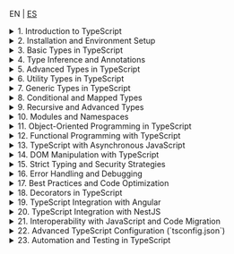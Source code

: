 <!-- MULTILANGUAJE MENU START -->
EN | [ES](https://lckpig.gitbook.io/es-practical-dev-handbook/typescript3)
<!-- MULTILANGUAJE MENU END -->

<details>
<summary>1. Introduction to TypeScript</summary>

- **History and evolution of TypeScript**
    - Creation by Microsoft and motivations behind TypeScript
    - Key differences between TypeScript and JavaScript
    - Notable versions and improvements introduced in each
- **Advantages and main features of TypeScript**
    - Static typing and early error detection
    - Compatibility with JavaScript and transpilation to ES5/ES6+
    - Support for object-oriented programming and generics
    - Integration with code editors and development tools
- **How TypeScript works internally**
    - Transpilation process (`tsc`)
    - Conversion of TypeScript code to standard JavaScript
    - Type definition files (`.d.ts`)
- **Key differences between TypeScript and JavaScript**
    - Static typing vs. dynamic typing
    - Interfaces and type aliases
    - Compatibility with modules and namespaces

</details>

<details>
<summary>2. Installation and Environment Setup</summary>

- **Installing TypeScript**
    - Global installation with `npm install -g typescript`
    - Project installation with `npm install --save-dev typescript`
    - Verifying installation with `tsc --version`
- **Basic compiler configuration (`tsconfig.json`)**
    - Generating `tsconfig.json` with `tsc --init`
    - Essential parameters (`target`, `module`, `strict`, `outDir`, `rootDir`)
    - Incremental compilation with `incremental: true`
- **Running TypeScript code**
    - Manual compilation with `tsc file.ts`
    - Automatic compilation with `tsc --watch`
    - Using `ts-node` to run TypeScript without compiling (`npx ts-node file.ts`)
- **Configuration in editors and development tools**
    - Setting up VS Code with TypeScript support
    - Integration with ESLint and Prettier for code formatting
    - Recommended extensions in Visual Studio Code

</details>

<details>
<summary>3. Basic Types in TypeScript</summary>

- **Primitive types in TypeScript**
    - `string`, `number`, `boolean`, `null`, `undefined`
    - Differences between `null` and `undefined`
    - Using `bigint` for operations with large numbers
- **Typing in variables and constants**
    - Declaration with `let`, `const` and their relationship with types
    - Type inference vs. explicit annotations
- **The `any` type and its impact on code**
    - When to use `any` and its risks
    - Safe alternatives with `unknown`
- **The `void` type and its use in functions**
    - Differences between `void` and `undefined` in returns
    - Use in functions without explicit return
- **The `never` type for functions that don't return values**
    - Functions that throw errors (`throw`)
    - Functions that never terminate (`while (true) {}`)
- **Arrays and Tuples in TypeScript**
    - Array declaration (`number[]`, `Array<string>`)
    - Using tuples (`[string, number]`)
    - Labeled tuples (`[id: number, name: string]`)

</details>

<details>
<summary>4. Type Inference and Annotations</summary>

- **Type inference in TypeScript**
    - Automatic inference in variables (`let x = 10; // x is number`)
    - Inference in functions (`function sum(a, b) { return a + b; }`)
    - Contextual inference based on value usage
- **Type annotations in variables and functions**
    - Manual type specification (`let name: string = "TypeScript";`)
    - Annotations in function parameters (`function greet(name: string) {}`)
    - Explicit function return (`function add(a: number, b: number): number {}`)
- **Using `unknown` as a safe alternative to `any`**
    - Differences between `unknown` and `any`
    - Constraints of `unknown` to avoid typing errors
- **Typing functions and function expressions**
    - Declaring functions with input and output types
    - Using `type` and `interface` to define reusable functions
- **Type Assertions (`as` and `<Type>`)**
    - Type conversion at compile time
    - When to use `as` and `<Type>` and their differences
    - Risks and best practices in `Type Assertions`

</details>

<details>
<summary>5. Advanced Types in TypeScript</summary>

- **Union Types**
    - Using `|` to allow multiple types (`let value: string | number;`)
    - Validations in functions with union types
- **Intersection Types**
    - Combining multiple types with `&`
    - Use cases in complex data structures
- **The `unknown` type vs `any`**
    - Differences and when to use each
    - Constraints of `unknown` in operations
- **The `never` type and its application**
    - Functions that never return a value (`throw new Error()`)
    - Use in exhaustive validations
- **Literal Types and Enums**
    - Literal types (`type Color = "red" | "green" | "blue"`)
    - Definition and use of `enum` (`enum Status { Active, Inactive }`)
    - Enums with numeric and string values
- **The `typeof` operator in TypeScript**
    - Type inference based on existing values
    - Use in generic functions
- **`keyof`, `typeof` and `in` in TypeScript**
    - Using `keyof` to access the keys of an object
    - `typeof` in combination with `keyof`
    - The `in` operator for property validations

</details>

<details>
<summary>6. Utility Types in TypeScript</summary>

- **Partial and optional types**
    - `Partial<T>`: Converting all properties to optional
    - `Required<T>`: Converting all properties to required
- **Object manipulation with `Pick`, `Omit` and `Record`**
    - `Pick<T, K>`: Selecting specific properties from a type
    - `Omit<T, K>`: Excluding properties from a type
    - `Record<K, T>`: Creating a type with specific keys and values
- **The `Readonly<T>` type and its application**
    - Preventing modifications in objects with `Readonly<T>`
    - Use cases in immutable structures
- **`Extract<T, U>` and `Exclude<T, U>`**
    - `Extract<T, U>`: Extracting only matching types
    - `Exclude<T, U>`: Removing specific types
- **`NonNullable<T>` and `ReturnType<T>`**
    - `NonNullable<T>`: Removing `null` and `undefined` from a type
    - `ReturnType<T>`: Inferring the return type of a function
- **Using `InstanceType<T>` and `ThisParameterType<T>`**
    - `InstanceType<T>`: Inferring the type of a class instance
    - `ThisParameterType<T>`: Extracting the `this` type in a function

</details>

<details>
<summary>7. Generic Types in TypeScript</summary>

- **Introduction to generic types**
    - Definition of generic functions (`function identity<T>(value: T): T { return value; }`)
    - Benefits of generic types in code reuse
- **Generics in functions and methods**
    - Using `<T>` in function parameters
    - Applying constraints (`extends`) in generics
- **Generics in interfaces and custom types**
    - Creating generic interfaces (`interface Box<T> { content: T; }`)
    - Types with multiple generic parameters
- **Generics in classes**
    - Implementing generic classes (`class Repository<T>`)
    - Use cases in data models
- **Using `keyof` and `typeof` in generics**
    - Dynamically accessing keys with `keyof`
    - Type inference based on objects with `typeof`
- **Advanced generic manipulation**
    - Conditional types with `extends` (`T extends U ? X : Y`)
    - Automatic inference with `infer` (`ReturnType<T>`)
    - Using `Mapped Types` to transform structures

</details>

<details>
<summary>8. Conditional and Mapped Types</summary>

- **Introduction to conditional types**
    - Basic syntax (`T extends U ? X : Y`)
    - Use cases in dynamic type validations
- **Using `infer` in conditional types**
    - Extracting internal types with `infer` (`ReturnType<T>`)
    - Advanced applications with automatic inference
- **Mapped Types**
    - Transforming properties of an object
    - Using `as` in `Mapped Types` to change keys
- **Property modification with `Readonly<T>`, `Partial<T>` and `Required<T>`**
    - Creating derived types from existing structures
    - Restricting and expanding properties
- **Using `Record<K, T>` in creating dynamic structures**
    - Creating typed objects with specific keys and values
    - Use cases in configuration structures
- **Advanced examples of conditional types**
    - Implementing filters and transformations at compile time
    - Creating `DeepPartial<T>` to make nested types optional

</details>

<details>
<summary>9. Recursive and Advanced Types</summary>

- **Recursive types in TypeScript**
    - Definition of recursive structures (`type Node<T> = { value: T; children?: Node<T>[] };`)
    - Use in data structures like trees and nested lists
- **`DeepPartial<T>` and `DeepReadonly<T>`**
    - Transforming nested structures to optional (`DeepPartial<T>`)
    - Applying immutability at deep levels with `DeepReadonly<T>`
- **Advanced tuple and array manipulation**
    - Using `T[number]` to extract values from typed arrays
    - Concatenation and manipulation of tuples (`[...T, U]`)
    - Creating dynamic tuples with `Extract<T, U>`
- **Advanced inference with `infer` and `keyof`**
    - Using `infer` in type destructuring
    - Creating custom utilities with `keyof` and `Mapped Types`
- **Practical examples of advanced types**
    - Implementing type validations at compile time
    - Using `IsNever<T>` and `IsUnknown<T>` for type flow control

</details>

<details>
<summary>10. Modules and Namespaces</summary>

- **Managing modules in TypeScript**
    - Differences between `ES Modules` and `CommonJS`
    - Imports and exports (`import { something } from './file'`, `export function something()`)
    - Default exports vs. named exports
- **Code organization with modules**
    - Using `index.ts` to centralize exports
    - Separation of responsibilities in reusable modules
- **Namespaces in TypeScript**
    - Definition of a `namespace` (`namespace MySpace { export class MyClass {} }`)
    - Importing elements from a `namespace` (`MySpace.MyClass`)
    - Differences between `namespace` and `module` in modern TypeScript
- **Module configuration in `tsconfig.json`**
    - Parameters `module`, `moduleResolution`, `baseUrl`, `paths`
    - Module aliases with `paths` and `baseUrl`
- **Using modules with bundlers and frameworks**
    - Configuration in Webpack, Rollup, and Vite
    - Integration with Node.js and `ts-node`

</details>

<details>
<summary>11. Object-Oriented Programming in TypeScript</summary>

- **Classes in TypeScript**
    - Class declaration (`class Person {}`)
    - Public, private, and protected properties and methods
    - Constructors and constructor overloading
- **Inheritance and superclasses**
    - Using `extends` to inherit from another class
    - Calling the parent constructor with `super()`
- **Interfaces and abstract classes**
    - Differences between `interface` and `abstract class`
    - Implementing interfaces in classes with `implements`
- **Access modifiers and encapsulation**
    - `public`, `private`, `protected`, `readonly`
    - `get` and `set` methods for property access control
- **Static methods and properties**
    - Declaration with `static`
    - Accessing methods without instantiating the class
- **Design patterns applied in TypeScript**
    - Using `Singleton`, `Factory`, `Decorator`
    - Implementing `Strategy` and `Observer` in TypeScript

</details>

<details>
<summary>12. Functional Programming with TypeScript</summary>

- **Principles of functional programming in TypeScript**
    - Immutability and pure functions
    - Avoiding side effects in functions
- **Higher-order functions and callbacks**
    - Passing functions as arguments (`map()`, `filter()`, `reduce()`)
    - Creating higher-order functions
- **Closures and currying in TypeScript**
    - Using closures to encapsulate data
    - Implementing currying for partial function application
- **Using generic types in functional functions**
    - Creating generic functions (`function process<T>(value: T): T {}`)
    - Applications of `Partial<T>`, `Readonly<T>`, `Pick<T, K>` in functional programming
- **Function composition and `pipe`**
    - Chaining functions with composition (`f(g(x))`)
    - Implementing the `pipe()` pattern
- **Using `ReadonlyArray<T>` and `ReadonlyMap<K, V>`**
    - Avoiding mutations in lists and data structures

</details>

<details>
<summary>13. TypeScript with Asynchronous JavaScript</summary>

- **Managing Promises in TypeScript**
    - Typing promises (`Promise<T>`)
    - Returning typed promises in functions
- **Using `async/await` in TypeScript**
    - Declaring async functions with `async`
    - Awaiting promises with `await`
- **Typing async functions**
    - Explicit typing of `async` functions (`async function getData(): Promise<string>`)
    - Typing errors in `try...catch`
- **`Promise.all()`, `Promise.race()`, `Promise.allSettled()`**
    - Typing and advanced use in concurrency
- **AbortController and Promise cancellation**
    - Implementing `AbortController` in `fetch`
    - Using `signal` to cancel HTTP requests
- **Error handling in async code**
    - Using `catch` in Promises
    - Strategies with `try...catch` in `async` functions

</details>

<details>
<summary>14. DOM Manipulation with TypeScript</summary>

- **Accessing DOM elements with TypeScript**
    - Typing `document.getElementById()`, `querySelector()` and `querySelectorAll()`
    - Using `HTMLElement`, `HTMLInputElement`, `HTMLButtonElement` and other specific types
- **Modifying elements in the DOM**
    - Changing content with `textContent` and `innerHTML`
    - Manipulating attributes with `setAttribute()` and `getAttribute()`
- **Events in TypeScript**
    - Typing events (`MouseEvent`, `KeyboardEvent`, `Event`)
    - Handling `addEventListener()` with specific types
- **Creating and removing elements**
    - `document.createElement()`, `appendChild()`, `removeChild()`
    - Using `insertAdjacentHTML()` to insert dynamic content
- **Event delegation and typed `event.target`**
    - Implementing event delegation in dynamic lists
    - Safe use of `event.target` with `as HTMLElement`
- **Using `MutationObserver` to detect DOM changes**
    - Implementing `MutationObserver`
    - Use cases in dynamic applications

</details>

<details>
<summary>15. Strict Typing and Security Strategies</summary>

- **Enabling strict mode in TypeScript**
    - Configuring `strict: true` in `tsconfig.json`
    - Effects of `strictNullChecks`, `noImplicitAny`, `strictFunctionTypes`
- **Safe handling of null and optional values**
    - Using `strictNullChecks` to avoid `null` or `undefined` values
    - Optional chaining operator (`?.`)
    - Nullish coalescing operator (`??`)
- **Using `unknown` instead of `any`**
    - Differences and best practices with `unknown`
    - Usage constraints and need for validations
- **Security in data and API handling**
    - Input validation with `typeof` and `instanceof`
    - Using `never` to ensure exhaustiveness in `switch`
- **Protection against errors in objects and classes**
    - Implementing `Readonly<T>` to prevent mutations
    - Safe typing with `Partial<T>` and `Required<T>`
- **Avoiding problems in dynamic structure typing**
    - Strategies for handling JSON structures in APIs (`Record<string, unknown>`)
    - Strict typing of `fetch()` responses

</details>

<details>
<summary>16. Error Handling and Debugging</summary>

- **Error handling with `try...catch` in TypeScript**
    - Typing errors in `catch` blocks (`error: unknown`)
    - Using `instanceof` to verify error type
- **Errors in async code**
    - Catching errors in `async/await` with `try...catch`
    - Typing failed responses in Promises
- **Debugging with `console.log()` and `console.error()`**
    - Efficient use of `console.table()` for object visualization
    - `debugger` in browser DevTools
- **Integration with debugging tools**
    - Using `tsc --watch` to detect errors during development
    - Debugging in VS Code with `launch.json`
- **Error handling in classes and functions**
    - Creating custom error classes (`class CustomError extends Error`)
    - Controlled error throwing with `throw`
- **Preventing errors in TypeScript**
    - Using `strictNullChecks` and `noImplicitAny`
    - Strategies to avoid `any` and ensure safe typing

</details>

<details>
<summary>17. Best Practices and Code Optimization</summary>

- **Code structure and organization**
    - Separating logic into modules and files
    - Proper use of `interfaces` and `types`
- **Writing maintainable code**
    - Naming conventions in variables and functions
    - Using `readonly` and `const` to avoid accidental modifications
- **Performance optimization in TypeScript**
    - Avoiding unnecessary type conversions (`as any`)
    - Efficient use of data structures (`Map`, `Set`, `Record<K, T>`)
- **Reducing complexity in functions and classes**
    - Applying the **DRY** principle (Don't Repeat Yourself)
    - Using pure functions and modularization
- **Preventing compilation time errors**
    - Enabling `strict` in `tsconfig.json`
    - Using `unknown` instead of `any`
- **Compatibility and scalability in large projects**
    - Using `namespace` vs. `modules`
    - Implementing `Abstract Classes` to facilitate extensibility

</details>

<details>
<summary>18. Decorators in TypeScript</summary>

- **Introduction to decorators**
    - What are decorators and how they work in TypeScript?
    - Configuring `experimentalDecorators` in `tsconfig.json`
- **Types of decorators in TypeScript**
    - **Class decorators** (`@ClassDecorator`)
    - **Property decorators** (`@PropertyDecorator`)
    - **Method decorators** (`@MethodDecorator`)
    - **Parameter decorators** (`@ParameterDecorator`)
- **Using decorators in Angular**
    - `@Component()`, `@Injectable()`, `@Directive()`, `@Pipe()`
    - Customizing decorators in services and modules
- **Using decorators in NestJS**
    - `@Controller()`, `@Get()`, `@Post()`, `@Param()`, `@Body()`
    - Creating custom decorators with `Reflect.metadata()`
- **Composition and chaining of decorators**
    - Applying multiple decorators to the same entity
    - Order of decorator execution in classes
- **Decorators with parameters and dynamic configuration**
    - Decorators that accept arguments (`@MyDecorator(config)`)
    - Using `factory functions` in decorators

</details>

<details>
<summary>19. TypeScript Integration with Angular</summary>

- **Configuring the Angular environment with TypeScript**
    - Installing Angular CLI and generating projects (`ng new`)
    - Configuring `tsconfig.json` in Angular
- **Typing and structure in Angular**
    - Typing components, services, and directives
    - Using interfaces and classes in Angular
    - Managing `strictPropertyInitialization` in components
- **Dependency injection and services**
    - Typing `Injectable` and `providers`
    - Using `HttpClient` with safe typing
    - Using `Subject<T>` and `BehaviorSubject<T>` in reactive services
- **Form handling in Angular with TypeScript**
    - Typing `FormGroup`, `FormControl`, `FormArray`
    - Validations with `Validators` and `AbstractControl`
- **Performance optimization in Angular with TypeScript**
    - Using `OnPush` and `trackBy` in `ngFor`
    - Avoiding `any` in state management

</details>

<details>
<summary>20. TypeScript Integration with NestJS</summary>

- **Configuration and structure of a NestJS project**
    - Installing NestJS and folder structure (`nest new`)
    - Configuring `tsconfig.json` in NestJS
- **Typing in controllers and services**
    - Typing `@Controller()`, `@Get()`, `@Post()`, `@Put()`
    - Typing `@Body()`, `@Param()`, `@Query()` in routes
    - Using DTOs (`Data Transfer Objects`) with type validations
- **Dependency injection in NestJS**
    - Using `@Injectable()` and `@Inject()` for typed dependencies
    - Managing `Providers` with interfaces and `useClass`, `useFactory`, `useValue`
- **Database management with TypeORM and Prisma**
    - Typing entities with `@Entity()`, `@Column()`, `@PrimaryGeneratedColumn()`
    - Using `Repository<T>` for typed database access
- **WebSocket and GraphQL handling in NestJS with TypeScript**
    - Typing `@WebSocketGateway()`, `@SubscribeMessage()`
    - Using `@Resolver()`, `@Query()`, `@Mutation()` in GraphQL

</details>

<details>
<summary>21. Interoperability with JavaScript and Code Migration</summary>

- **Compatibility between TypeScript and JavaScript**
    - Using `allowJs` in `tsconfig.json` to mix `.js` and `.ts` files
    - Benefits of TypeScript in existing JavaScript projects
- **Progressive migration from JavaScript to TypeScript**
    - Incremental migration strategy (`ts-check` and `@ts-nocheck`)
    - Converting `.js` files to `.ts` and error detection
- **Typing JavaScript libraries in TypeScript**
    - Using type definition files (`@types/package`)
    - Manual creation of `.d.ts` for libraries without official typing
- **Using `declare` to extend JavaScript without modifying source code**
    - Creating custom types for external libraries
    - Declaring untyped modules with `declare module "package"`
- **Converting dynamic objects and `any` to safe types**
    - Using `unknown` instead of `any` in migrated structures
    - Implementing validations with `typeof`, `instanceof` and `asserts`
- **Best practices in hybrid projects (JS + TS)**
    - Gradual refactoring in large projects
    - Using `strict: true` and progressive elimination of `any`

</details>

<details>
<summary>22. Advanced TypeScript Configuration (`tsconfig.json`)</summary>

- **Structure and purpose of `tsconfig.json`**
    - What is `tsconfig.json` and how it affects compilation?
    - Automatic generation with `tsc --init`
- **Essential configurations in `compilerOptions`**
    - `target`: ECMAScript version specification
    - `module`: Module system configuration (`ESNext`, `CommonJS`)
    - `strict`: Enabling strict mode for greater security
- **Directory and output file control**
    - `rootDir` and `outDir`: Organization of source and compiled files
    - `include`, `exclude` and `files`: Definition of files in compilation
- **Optimization and performance in compilation**
    - `incremental`: Incremental compilation to reduce times
    - `noEmitOnError`: Avoiding code generation if there are errors
    - `sourceMap`: Creating source maps for debugging
- **Handling typing files (`@types` and `declaration`)**
    - `declaration`: Generating `.d.ts` files for libraries
    - `typeRoots` and `types`: Control of external type definitions
- **Advanced configurations in large projects**
    - `paths` and `baseUrl` for module aliases
    - `composite` and `references` for modular projects

</details>

<details>
<summary>23. Automation and Testing in TypeScript</summary>

### **Automation in TypeScript**

- **Using `npm scripts` to run tasks**
    - Script configuration in `package.json`
    - Running compilation and cleanup (`tsc`, `rimraf dist`)
- **Automation with bundling tools**
    - Configuring `Webpack` and `Vite` with TypeScript
    - Using `esbuild` for fast compilations
- **Linting and code formatting**
    - Configuring `ESLint` with TypeScript (`@typescript-eslint`)
    - Integration with `Prettier` for automatic formatting

### **Testing in TypeScript**

- **Unit testing with Jest and Vitest**
    - Configuring Jest in TypeScript (`ts-jest`)
    - Creating tests with `describe()`, `test()`, `expect()`
    - Using mocks (`jest.mock()`, `jest.fn()`, `spyOn()`)
- **Integration testing in NestJS and Angular**
    - Testing services in NestJS with `TestingModule`
    - Testing in Angular with `TestBed` and `ComponentFixture`
- **End-to-end testing (E2E) with Cypress and Playwright**
    - Configuring Cypress in TypeScript projects
    - Creating UI tests (`cy.visit()`, `cy.get()`, `cy.click()`)
- **Code coverage and report generation**
    - Using `jest --coverage` for test metrics
    - Configuring `nyc` for coverage analysis

</details>
